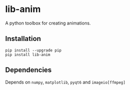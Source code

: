 # lib-anim

A python toolbox for creating animations.

## Installation

```
pip install --upgrade pip
pip install lib-anim
```

## Dependencies

Depends on `numpy`, `matplotlib`, `pyqt6` and `imageio[ffmpeg]`

